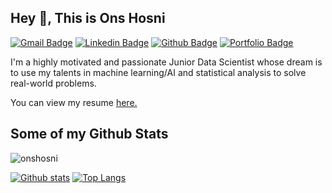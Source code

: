 

## Hey 👋, This is Ons Hosni
[![Gmail Badge](https://img.shields.io/badge/-hosni.ons@esprit.tn-c14438?style=flat&logo=Gmail&logoColor=white&link=mailto:hosni.ons@esprit.tn)](mailto:hosni.ons@esprit.tn) 
[![Linkedin Badge](https://img.shields.io/badge/-onshosni-blue?style=flat&logo=Linkedin&logoColor=white&link=https://www.linkedin.com/in/http/ons-hosni-739399142/)](https://www.linkedin.com/in/onshosni-739399142//) [![Github Badge](https://img.shields.io/badge/-onshosni-grey?style=flat&logo=github&logoColor=white&link=https://github.com/onshosni/)](https://www.github.com/onshosni/) [![Portfolio Badge](https://img.shields.io/badge/portfolio-web-blue?style=flat&link=https://github.com/onshosni/)](https://github.com/onshosni/) <p align='left'>I'm a highly motivated and passionate Junior Data Scientist whose dream is to use my talents in machine learning/AI and statistical analysis to solve real-world problems.</p><p align='left'> You can view my resume <a href='https://drive.google.com/file/d/1Ix_Bydy6XqLejNvy_xgyTZgEqJbwbZrL/view?usp=sharing ' target=_blank><u>here</u>.</a></p>
## Some of my Github Stats
<p align=left> <img src=https://komarev.com/ghpvc/?username=onshosni alt=onshosni /> </p>

[![Github stats](https://github-readme-stats.vercel.app/api?username=onshosni&show_icons=true&include_all_commits=true)](https://github.com/onshosni/github-readme-stats)
[![Top Langs](https://github-readme-stats.vercel.app/api/top-langs/?username=onshosni&layout=compact)](https://github.com/onshosni/github-readme-stats)
